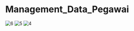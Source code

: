 # Management_Data_Pegawai
![6](https://github.com/user-attachments/assets/11011502-ba5e-4aaf-a82e-d3c93830abad)
![5](https://github.com/user-attachments/assets/24a21092-090a-4fca-bdaf-933696c5f4c1)
![4](https://github.com/user-attachments/assets/a8f4857f-b57f-4e73-b25a-380d3c2238cd)
